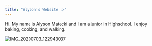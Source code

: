 ```yaml
---
title: "Alyson's Website :>"
---
```


Hi. My name is Alyson Matecki and I am a junior in Highschool. I enjoy baking, cooking, and walking. 

![IMG_20200703_122943037](https://user-images.githubusercontent.com/84041082/119523762-05a79e00-bd4b-11eb-9f5c-f9f28bbc4dcb.jpg)

